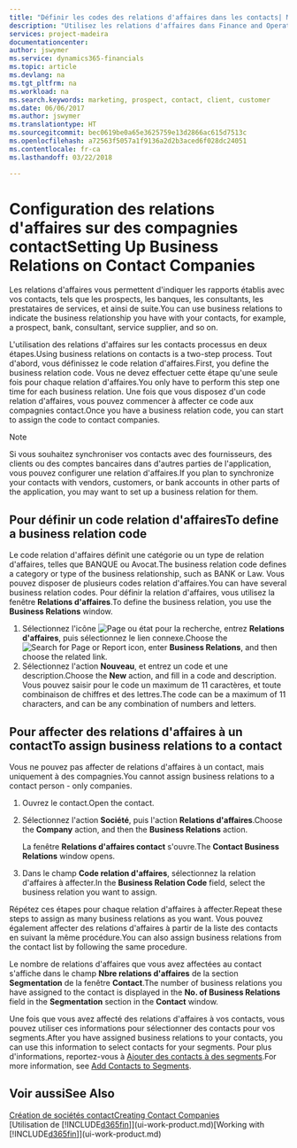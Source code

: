 ```yaml
---
title: "Définir les codes des relations d'affaires dans les contacts| Microsoft Docs"
description: "Utilisez les relations d'affaires dans Finance and Operations, Business edition pour vous aider avec le marketing et désigner les rapports établis avec vos prospects, clients, notamment les banques ou les prestataires de services."
services: project-madeira
documentationcenter: 
author: jswymer
ms.service: dynamics365-financials
ms.topic: article
ms.devlang: na
ms.tgt_pltfrm: na
ms.workload: na
ms.search.keywords: marketing, prospect, contact, client, customer
ms.date: 06/06/2017
ms.author: jswymer
ms.translationtype: HT
ms.sourcegitcommit: bec0619be0a65e3625759e13d2866ac615d7513c
ms.openlocfilehash: a72563f5057a1f9136a2d2b3aced6f028dc24051
ms.contentlocale: fr-ca
ms.lasthandoff: 03/22/2018

---
```

# <a name="setting-up-business-relations-on-contact-companies"></a><span data-ttu-id="12047-103">Configuration des relations d'affaires sur des compagnies contact</span><span class="sxs-lookup"><span data-stu-id="12047-103">Setting Up Business Relations on Contact Companies</span></span>
<span data-ttu-id="12047-104">Les relations d'affaires vous permettent d'indiquer les rapports établis avec vos contacts, tels que les prospects, les banques, les consultants, les prestataires de services, et ainsi de suite.</span><span class="sxs-lookup"><span data-stu-id="12047-104">You can use business relations to indicate the business relationship you have with your contacts, for example, a prospect, bank, consultant, service supplier, and so on.</span></span>

<span data-ttu-id="12047-105">L'utilisation des relations d'affaires sur les contacts processus en deux étapes.</span><span class="sxs-lookup"><span data-stu-id="12047-105">Using business relations on contacts is a two-step process.</span></span> <span data-ttu-id="12047-106">Tout d'abord, vous définissez le code relation d'affaires.</span><span class="sxs-lookup"><span data-stu-id="12047-106">First, you define the business relation code.</span></span> <span data-ttu-id="12047-107">Vous ne devez effectuer cette étape qu'une seule fois pour chaque relation d'affaires.</span><span class="sxs-lookup"><span data-stu-id="12047-107">You only have to perform this step one time for each business relation.</span></span> <span data-ttu-id="12047-108">Une fois que vous disposez d'un code relation d'affaires, vous pouvez commencer à affecter ce code aux compagnies contact.</span><span class="sxs-lookup"><span data-stu-id="12047-108">Once you have a business relation code, you can start to assign the code to contact companies.</span></span>

> [!NOTE]  
>   <span data-ttu-id="12047-109">Si vous souhaitez synchroniser vos contacts avec des fournisseurs, des clients ou des comptes bancaires dans d'autres parties de l'application, vous pouvez configurer une relation d'affaires.</span><span class="sxs-lookup"><span data-stu-id="12047-109">If you plan to synchronize your contacts with vendors, customers, or bank accounts in other parts of the application, you may want to set up a business relation for them.</span></span>

## <a name="to-define-a-business-relation-code"></a><span data-ttu-id="12047-110">Pour définir un code relation d'affaires</span><span class="sxs-lookup"><span data-stu-id="12047-110">To define a business relation code</span></span>
<span data-ttu-id="12047-111">Le code relation d'affaires définit une catégorie ou un type de relation d'affaires, telles que BANQUE ou Avocat.</span><span class="sxs-lookup"><span data-stu-id="12047-111">The business relation code defines a category or type of the business relationship, such as BANK or Law.</span></span> <span data-ttu-id="12047-112">Vous pouvez disposer de plusieurs codes relation d'affaires.</span><span class="sxs-lookup"><span data-stu-id="12047-112">You can have several business relation codes.</span></span> <span data-ttu-id="12047-113">Pour définir la relation d'affaires, vous utilisez la fenêtre **Relations d'affaires**.</span><span class="sxs-lookup"><span data-stu-id="12047-113">To define the business relation, you use the **Business Relations** window.</span></span>

1. <span data-ttu-id="12047-114">Sélectionnez l'icône ![Page ou état pour la recherche](media/ui-search/search_small.png "icône Page ou état pour la recherche"), entrez **Relations d'affaires**, puis sélectionnez le lien connexe.</span><span class="sxs-lookup"><span data-stu-id="12047-114">Choose the ![Search for Page or Report](media/ui-search/search_small.png "Search for Page or Report icon") icon, enter **Business Relations**, and then choose the related link.</span></span>
2. <span data-ttu-id="12047-115">Sélectionnez l'action **Nouveau**, et entrez un code et une description.</span><span class="sxs-lookup"><span data-stu-id="12047-115">Choose the **New** action, and fill in a code and description.</span></span> <span data-ttu-id="12047-116">Vous pouvez saisir pour le code un maximum de 11 caractères, et toute combinaison de chiffres et des lettres.</span><span class="sxs-lookup"><span data-stu-id="12047-116">The code can be a maximum of 11 characters, and can be any combination of numbers and letters.</span></span>

## <a name="AssignBusRelContact"></a> <span data-ttu-id="12047-117">Pour affecter des relations d'affaires à un contact</span><span class="sxs-lookup"><span data-stu-id="12047-117">To assign business relations to a contact</span></span>
<span data-ttu-id="12047-118">Vous ne pouvez pas affecter de relations d'affaires à un contact, mais uniquement à des compagnies.</span><span class="sxs-lookup"><span data-stu-id="12047-118">You cannot assign business relations to a contact person - only companies.</span></span>

1. <span data-ttu-id="12047-119">Ouvrez le contact.</span><span class="sxs-lookup"><span data-stu-id="12047-119">Open the contact.</span></span>
2. <span data-ttu-id="12047-120">Sélectionnez l'action **Société**, puis l'action **Relations d'affaires**.</span><span class="sxs-lookup"><span data-stu-id="12047-120">Choose the **Company** action, and then the **Business Relations** action.</span></span>

    <span data-ttu-id="12047-121">La fenêtre **Relations d'affaires contact** s'ouvre.</span><span class="sxs-lookup"><span data-stu-id="12047-121">The **Contact Business Relations** window opens.</span></span>
3. <span data-ttu-id="12047-122">Dans le champ **Code relation d'affaires**, sélectionnez la relation d'affaires à affecter.</span><span class="sxs-lookup"><span data-stu-id="12047-122">In the **Business Relation Code** field, select the business relation you want to assign.</span></span>

<span data-ttu-id="12047-123">Répétez ces étapes pour chaque relation d'affaires à affecter.</span><span class="sxs-lookup"><span data-stu-id="12047-123">Repeat these steps to assign as many business relations as you want.</span></span> <span data-ttu-id="12047-124">Vous pouvez également affecter des relations d'affaires à partir de la liste des contacts en suivant la même procédure.</span><span class="sxs-lookup"><span data-stu-id="12047-124">You can also assign business relations from the contact list by following the same procedure.</span></span>

<span data-ttu-id="12047-125">Le nombre de relations d'affaires que vous avez affectées au contact s'affiche dans le champ **Nbre relations d'affaires** de la section **Segmentation** de la fenêtre **Contact**.</span><span class="sxs-lookup"><span data-stu-id="12047-125">The number of business relations you have assigned to the contact is displayed in the **No. of Business Relations** field in the **Segmentation** section in the **Contact** window.</span></span>

<span data-ttu-id="12047-126">Une fois que vous avez affecté des relations d'affaires à vos contacts, vous pouvez utiliser ces informations pour sélectionner des contacts pour vos segments.</span><span class="sxs-lookup"><span data-stu-id="12047-126">After you have assigned business relations to your contacts, you can use this information to select contacts for your segments.</span></span> <span data-ttu-id="12047-127">Pour plus d'informations, reportez-vous à [Ajouter des contacts à des segments](marketing-add-contact-segment.md).</span><span class="sxs-lookup"><span data-stu-id="12047-127">For more information, see [Add Contacts to Segments](marketing-add-contact-segment.md).</span></span>

## <a name="see-also"></a><span data-ttu-id="12047-128">Voir aussi</span><span class="sxs-lookup"><span data-stu-id="12047-128">See Also</span></span>
[<span data-ttu-id="12047-129">Création de sociétés contact</span><span class="sxs-lookup"><span data-stu-id="12047-129">Creating Contact Companies</span></span>](marketing-create-contact-companies.md)  
<span data-ttu-id="12047-130">[Utilisation de [!INCLUDE[d365fin](includes/d365fin_md.md)]](ui-work-product.md)</span><span class="sxs-lookup"><span data-stu-id="12047-130">[Working with [!INCLUDE[d365fin](includes/d365fin_md.md)]](ui-work-product.md)</span></span>

